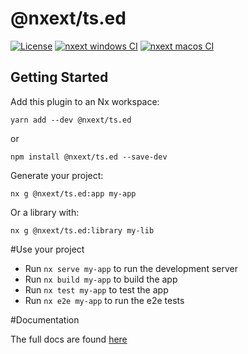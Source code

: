 # @nxext/ts.ed

[![License](https://img.shields.io/npm/l/@nxext/svelte.svg?style=flat-square)]()
[![nxext windows CI](https://github.com/DominikPieper/nx-extensions/workflows/nxext%20windows%20CI/badge.svg)]()
[![nxext macos CI](https://github.com/DominikPieper/nx-extensions/workflows/nxext%20macos%20CI/badge.svg)]()

## Getting Started

Add this plugin to an Nx workspace:

```
yarn add --dev @nxext/ts.ed
```

or

```
npm install @nxext/ts.ed --save-dev
```

Generate your project:

```
nx g @nxext/ts.ed:app my-app
```

Or a library with:

```
nx g @nxext/ts.ed:library my-lib
```

#Use your project


* Run ``nx serve my-app`` to run the development server
* Run ``nx build my-app`` to build the app
* Run ``nx test my-app`` to test the app
* Run ``nx e2e my-app`` to run the e2e tests

#Documentation

The full docs are found [here](https://nxext.dev/docs/ts.ed/overview)
